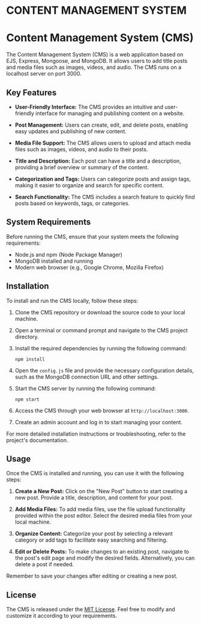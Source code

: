 # CONTENT MANAGEMENT SYSTEM
# Content Management System (CMS)

The Content Management System (CMS) is a web application based on EJS, Express, Mongoose, and MongoDB. It allows users to add title posts and media files such as images, videos, and audio. The CMS runs on a localhost server on port 3000.

## Key Features

- **User-Friendly Interface:** The CMS provides an intuitive and user-friendly interface for managing and publishing content on a website.

- **Post Management:** Users can create, edit, and delete posts, enabling easy updates and publishing of new content.

- **Media File Support:** The CMS allows users to upload and attach media files such as images, videos, and audio to their posts.

- **Title and Description:** Each post can have a title and a description, providing a brief overview or summary of the content.

- **Categorization and Tags:** Users can categorize posts and assign tags, making it easier to organize and search for specific content.

- **Search Functionality:** The CMS includes a search feature to quickly find posts based on keywords, tags, or categories.

## System Requirements

Before running the CMS, ensure that your system meets the following requirements:

- Node.js and npm (Node Package Manager)
- MongoDB installed and running
- Modern web browser (e.g., Google Chrome, Mozilla Firefox)

## Installation

To install and run the CMS locally, follow these steps:

1. Clone the CMS repository or download the source code to your local machine.

2. Open a terminal or command prompt and navigate to the CMS project directory.

3. Install the required dependencies by running the following command:
   ```
   npm install
   ```

4. Open the `config.js` file and provide the necessary configuration details, such as the MongoDB connection URL and other settings.

5. Start the CMS server by running the following command:
   ```
   npm start
   ```

6. Access the CMS through your web browser at `http://localhost:3000`.

7. Create an admin account and log in to start managing your content.

For more detailed installation instructions or troubleshooting, refer to the project's documentation.

## Usage

Once the CMS is installed and running, you can use it with the following steps:

1. **Create a New Post:** Click on the "New Post" button to start creating a new post. Provide a title, description, and content for your post.

2. **Add Media Files:** To add media files, use the file upload functionality provided within the post editor. Select the desired media files from your local machine.

3. **Organize Content:** Categorize your post by selecting a relevant category or add tags to facilitate easy searching and filtering.

4. **Edit or Delete Posts:** To make changes to an existing post, navigate to the post's edit page and modify the desired fields. Alternatively, you can delete a post if needed.

Remember to save your changes after editing or creating a new post.

## License

The CMS is released under the [MIT License](https://opensource.org/licenses/MIT). Feel free to modify and customize it according to your requirements.
